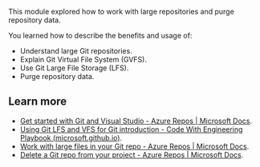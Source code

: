 This module explored how to work with large repositories and purge repository data.

You learned how to describe the benefits and usage of:

 -  Understand large Git repositories.
 -  Explain Git Virtual File System (GVFS).
 -  Use Git Large File Storage (LFS).
 -  Purge repository data.

## Learn more

 -  [Get started with Git and Visual Studio - Azure Repos \| Microsoft Docs](/azure/devops/repos/git/gitquickstart).
 -  [Using Git LFS and VFS for Git introduction - Code With Engineering Playbook (microsoft.github.io)](https://microsoft.github.io/code-with-engineering-playbook/source-control/git-guidance/git-lfs-and-vfs/).
 -  [Work with large files in your Git repo - Azure Repos \| Microsoft Docs](/azure/devops/repos/git/manage-large-files).
 -  [Delete a Git repo from your project - Azure Repos \| Microsoft Docs](/azure/devops/repos/git/delete-existing-repo).
